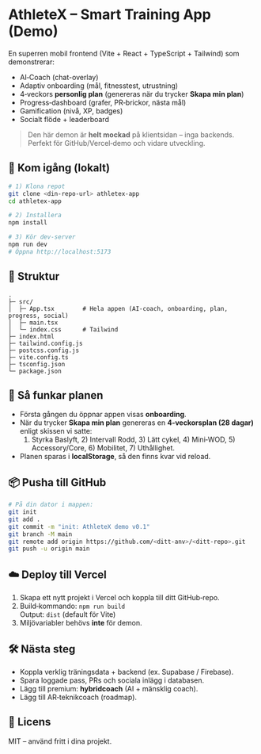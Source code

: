 # AthleteX – Smart Training App (Demo)

En superren mobil frontend (Vite + React + TypeScript + Tailwind) som demonstrerar:
- AI‑Coach (chat-overlay)
- Adaptiv onboarding (mål, fitnesstest, utrustning)
- 4‑veckors **personlig plan** (genereras när du trycker **Skapa min plan**)
- Progress‑dashboard (grafer, PR‑brickor, nästa mål)
- Gamification (nivå, XP, badges)
- Socialt flöde + leaderboard

> Den här demon är **helt mockad** på klientsidan – inga backends. Perfekt för GitHub/Vercel‑demo och vidare utveckling.

## 🚀 Kom igång (lokalt)

```bash
# 1) Klona repot
git clone <din-repo-url> athletex-app
cd athletex-app

# 2) Installera
npm install

# 3) Kör dev‑server
npm run dev
# Öppna http://localhost:5173
```

## 🧩 Struktur

```
.
├─ src/
│  ├─ App.tsx        # Hela appen (AI‑coach, onboarding, plan, progress, social)
│  ├─ main.tsx
│  └─ index.css      # Tailwind
├─ index.html
├─ tailwind.config.js
├─ postcss.config.js
├─ vite.config.ts
├─ tsconfig.json
└─ package.json
```

## 🧠 Så funkar planen

- Första gången du öppnar appen visas **onboarding**.
- När du trycker **Skapa min plan** genereras en **4‑veckorsplan (28 dagar)** enligt skissen vi satte:  
  1) Styrka Baslyft, 2) Intervall Rodd, 3) Lätt cykel, 4) Mini‑WOD, 5) Accessory/Core, 6) Mobilitet, 7) Uthållighet.
- Planen sparas i **localStorage**, så den finns kvar vid reload.

## 📦 Pusha till GitHub

```bash
# På din dator i mappen:
git init
git add .
git commit -m "init: AthleteX demo v0.1"
git branch -M main
git remote add origin https://github.com/<ditt-anv>/<ditt-repo>.git
git push -u origin main
```

## ☁️ Deploy till Vercel

1. Skapa ett nytt projekt i Vercel och koppla till ditt GitHub‑repo.
2. Build‑kommando: `npm run build`  
   Output: `dist` (default för Vite)
3. Miljövariabler behövs **inte** för demon.

## 🛠️ Nästa steg

- Koppla verklig träningsdata + backend (ex. Supabase / Firebase).
- Spara loggade pass, PRs och sociala inlägg i databasen.
- Lägg till premium: **hybridcoach** (AI + mänsklig coach).
- Lägg till AR‑teknikcoach (roadmap).

## 📄 Licens

MIT – använd fritt i dina projekt.
